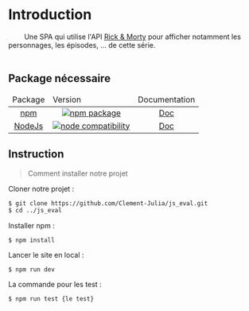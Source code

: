 # Introduction
&emsp; &emsp;Une SPA qui utilise l'API [Rick & Morty](https://rickandmortyapi.com/) pour afficher notamment les personnages, les épisodes, ... de cette série.
<br>
<br>

## Package nécessaire

<div align="center">
  <table>
    <thead>
       <tr>
          <td>Package</td>
          <td>Version</td>
          <td>Documentation</td>
      </tr>
    </thead>
      <tbody align="center">
       <tr>
          <td><a href="https://github.com/npm/cli">npm</a></td>
          <td><a href="https://npmjs.com/package/vite"><img src="https://img.shields.io/npm/v/vite.svg" alt="npm package"></a></td>
          <td><a href="https://docs.npmjs.com/">Doc</a></td>
      </tr>
      <tr>
          <td><a href="https://github.com/nodejs/node">NodeJs</a></td>
          <td><a href="https://nodejs.org/en/about/releases/"><img src="https://img.shields.io/node/v/vite.svg" alt="node compatibility"></a></td>
          <td><a href="https://nodejs.org/en/docs/">Doc</a></td>
      </tr>
    </tbody>
  </table>
</div>

## Instruction

> Comment installer notre projet

Cloner notre projet :

``` bash
$ git clone https://github.com/Clement-Julia/js_eval.git 
$ cd ../js_eval
```

Installer npm :
``` npm
$ npm install
```

Lancer le site en local :
``` npm
$ npm run dev
```

La commande pour les test :
``` npm
$ npm run test {le test}
```

